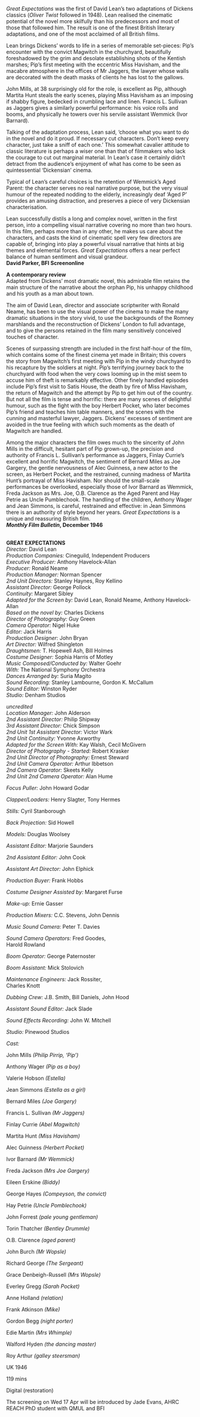 
_Great Expectations_ was the first of David Lean’s two adaptations of Dickens classics (_Oliver Twist_ followed in 1948). Lean realised the cinematic potential of the novel more skilfully than his predecessors and most of those that followed him. The result is one of the finest British literary adaptations, and one of the most acclaimed of all British films.

Lean brings Dickens’ words to life in a series of memorable set-pieces: Pip’s encounter with the convict Magwitch in the churchyard, beautifully foreshadowed by the grim and desolate establishing shots of the Kentish marshes; Pip’s first meeting with the eccentric Miss Havisham, and the macabre atmosphere in the offices of Mr Jaggers, the lawyer whose walls are decorated with the death masks of clients he has lost to the gallows.

John Mills, at 38 surprisingly old for the role, is excellent as Pip, although Martita Hunt steals the early scenes, playing Miss Havisham as an imposing if shabby figure, bedecked in crumbling lace and linen. Francis L. Sullivan as Jaggers gives a similarly powerful performance: his voice rolls and booms, and physically he towers over his servile assistant Wemmick (Ivor Barnard).

Talking of the adaptation process, Lean said, ‘choose what you want to do in the novel and do it proud. If necessary cut characters. Don’t keep every character, just take a sniff of each one.’ This somewhat cavalier attitude to classic literature is perhaps a wiser one than that of filmmakers who lack the courage to cut out marginal material. In Lean’s case it certainly didn’t detract from the audience’s enjoyment of what has come to be seen as quintessential ‘Dickensian’ cinema.

Typical of Lean’s careful choices is the retention of Wemmick’s Aged Parent: the character serves no real narrative purpose, but the very visual humour of the repeated nodding to the elderly, increasingly deaf ‘Aged P’ provides an amusing distraction, and preserves a piece of very Dickensian characterisation.

Lean successfully distils a long and complex novel, written in the first person, into a compelling visual narrative covering no more than two hours. In this film, perhaps more than in any other, he makes us care about the characters, and casts the kind of cinematic spell very few directors are capable of, bringing into play a powerful visual narrative that hints at big themes and elemental forces. _Great Expectations_ offers a near perfect balance of human sentiment and visual grandeur.  
**David Parker, BFI Screenonline**

**A contemporary review**  
Adapted from Dickens’ most dramatic novel, this admirable film retains the main structure of the narrative about the orphan Pip, his unhappy childhood and his youth as a man about town.

The aim of David Lean, director and associate scriptwriter with Ronald Neame, has been to use the visual power of the cinema to make the many dramatic situations in the story vivid, to use the backgrounds of the Romney marshlands and the reconstruction of Dickens’ London to full advantage, and to give the persons retained in the film many sensitively conceived touches of character.

Scenes of surpassing strength are included in the first half-hour of the film, which contains some of the finest cinema yet made in Britain; this covers the story from Magwitch’s first meeting with Pip in the windy churchyard to his recapture by the soldiers at night. Pip’s terrifying journey back to the churchyard with food when the very cows looming up in the mist seem to accuse him of theft is remarkably effective. Other finely handled episodes include Pip’s first visit to Satis House, the death by fire of Miss Havisham, the return of Magwitch and the attempt by Pip to get him out of the country. But not all the film is tense and horrific: there are many scenes of delightful humour, such as the fight with the boy Herbert Pocket, who later becomes Pip’s friend and teaches him table manners, and the scenes with the cunning and masterful lawyer, Jaggers. Dickens’ excesses of sentiment are avoided in the true feeling with which such moments as the death of Magwitch are handled.

Among the major characters the film owes much to the sincerity of John Mills in the difficult, hesitant part of Pip grown-up, the precision and authority of Francis L. Sullivan’s performance as Jaggers, Finlay Currie’s excellent and horrific Magwitch, the sentiment of Bernard Miles as Joe Gargery, the gentle nervousness of Alec Guinness, a new actor to the screen, as Herbert Pocket, and the restrained, cunning madness of Martita Hunt’s portrayal of Miss Havisham. Nor should the small-scale performances be overlooked, especially those of Ivor Barnard as Wemmick, Freda Jackson as Mrs. Joe, O.B. Clarence as the Aged Parent and Hay Petrie as Uncle Pumblechook. The handling of the children, Anthony Wager and Jean Simmons, is careful, restrained and effective: in Jean Simmons there is an authority of style beyond her years. _Great Expectations_ is a unique and reassuring British film.  
**_Monthly Film Bulletin_, December 1946**
<br><br>

**GREAT EXPECTATIONS**<br>
_Director:_ David Lean<br>
_Production Companies:_ Cineguild,  Independent Producers<br>
_Executive Producer:_ Anthony Havelock-Allan<br>
_Producer:_ Ronald Neame<br>
_Production Manager:_ Norman Spencer<br>
_2nd Unit Directors:_ Stanley Haynes, Roy Kellino<br>
_Assistant Director:_ George Pollock<br>
_Continuity:_ Margaret Sibley<br>
_Adapted for the Screen by:_ David Lean,  Ronald Neame, Anthony Havelock-Allan<br>
_Based on the novel by:_ Charles Dickens<br>
_Director of Photography:_ Guy Green<br>
_Camera Operator:_ Nigel Huke<br>
_Editor:_ Jack Harris<br>
_Production Designer:_ John Bryan<br>
_Art Director:_ Wilfred Shingleton<br>
_Draughtsmen:_ T. Hopewell Ash, Bill Holmes<br>
_Costume Designer:_ Sophia Harris of Motley<br>
_Music Composed/Conducted by:_ Walter Goehr<br>
_With:_ The National Symphony Orchestra<br>
_Dances Arranged by:_ Suria Magito<br>
_Sound Recording:_ Stanley Lambourne,  Gordon K. McCallum<br>
_Sound Editor:_ Winston Ryder<br>
_Studio:_ Denham Studios<br>

_uncredited_<br>
_Location Manager:_ John Alderson<br>
_2nd Assistant Director:_ Philip Shipway<br>
_3rd Assistant Director:_ Chick Simpson<br>
_2nd Unit 1st Assistant Director:_ Victor Wark<br>
_2nd Unit Continuity:_ Yvonne Axworthy<br>
_Adapted for the Screen With:_ Kay Walsh,  Cecil McGivern<br>
_Director of Photography - Started:_ Robert Krasker<br>
_2nd Unit Director of Photography:_ Ernest Steward<br>
_2nd Unit Camera Operator:_ Arthur Ibbetson<br>
_2nd Camera Operator:_ Skeets Kelly<br>
_2nd Unit 2nd Camera Operator:_ Alan Hume<br>

_Focus Puller:_ John Howard Godar<br>

_Clapper/Loaders:_ Henry Slagter, Tony Hermes<br>

_Stills:_ Cyril Stanborough<br>

_Back Projection:_ Sid Howell<br>

_Models:_ Douglas Woolsey<br>

_Assistant Editor:_ Marjorie Saunders<br>

_2nd Assistant Editor:_ John Cook<br>

_Assistant Art Director:_ John Elphick<br>

_Production Buyer:_ Frank Hobbs<br>

_Costume Designer Assisted by:_ Margaret Furse<br>

_Make-up:_ Ernie Gasser<br>

_Production Mixers:_ C.C. Stevens, John Dennis<br>

_Music Sound Camera:_ Peter T. Davies<br>

_Sound Camera Operators:_ Fred Goodes,  
Harold Rowland<br>

_Boom Operator:_ George Paternoster<br>

_Boom Assistant:_ Mick Stolovich<br>

_Maintenance Engineers:_ Jack Rossiter,  
Charles Knott<br>

_Dubbing Crew:_ J.B. Smith, Bill Daniels, John Hood<br>

_Assistant Sound Editor:_ Jack Slade<br>

_Sound Effects Recording:_ John W. Mitchell<br>

_Studio:_ Pinewood Studios<br>

_Cast:_<br>

John Mills _(Philip Pirrip, ‘Pip’)_<br>

Anthony Wager _(Pip as a boy)_<br>

Valerie Hobson _(Estella)_<br>

Jean Simmons _(Estella as a girl)_<br>

Bernard Miles _(Joe Gargery)_<br>

Francis L. Sullivan _(Mr Jaggers)_<br>

Finlay Currie _(Abel Magwitch)_<br>

Martita Hunt _(Miss Havisham)_<br>

Alec Guinness _(Herbert Pocket)_<br>

Ivor Barnard _(Mr Wemmick)_<br>

Freda Jackson _(Mrs Joe Gargery)_<br>

Eileen Erskine _(Biddy)_<br>

George Hayes _(Compeyson, the convict)_<br>

Hay Petrie _(Uncle Pomblechook)_<br>

John Forrest _(pale young gentleman)_<br>

Torin Thatcher _(Bentley Drummle)_<br>

O.B. Clarence _(aged parent)_<br>

John Burch _(Mr Wopsle)_<br>

Richard George _(The Sergeant)_<br>

Grace Denbeigh-Russell _(Mrs Wopsle)_<br>

Everley Gregg _(Sarah Pocket)_<br>

Anne Holland _(relation)_<br>

Frank Atkinson _(Mike)_<br>

Gordon Begg _(night porter)_<br>

Edie Martin _(Mrs Whimple)_<br>

Walford Hyden _(the dancing master)_<br>

Roy Arthur _(galley steersman)_<br>

UK 1946<br>

119 mins<br>

Digital (restoration)<br>

The screening on Wed 17 Apr will be introduced by Jade Evans, AHRC REACH PhD student with QMUL and BFI<br>
<br>
<!--stackedit_data:
eyJoaXN0b3J5IjpbNzYyMDU1ODddfQ==
-->